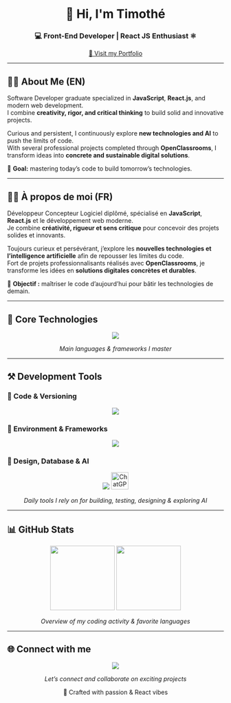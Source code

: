 <!-- Banner / Introduction -->
<h1 align="center">👋 Hi, I'm Timothé</h1>
<h3 align="center">💻 Front-End Developer | React JS Enthusiast ⚛️</h3>

<p align="center">
  <a href="https://timothegonin.github.io/portfolio/" target="_blank">
    🔗 Visit my Portfolio
  </a>
</p>

---

## 👨‍💻 About Me (EN)

Software Developer graduate specialized in **JavaScript**, **React.js**, and modern web development.  
I combine **creativity, rigor, and critical thinking** to build solid and innovative projects.  

Curious and persistent, I continuously explore **new technologies and AI** to push the limits of code.  
With several professional projects completed through **OpenClassrooms**, I transform ideas into **concrete and sustainable digital solutions**.  

🎯 **Goal:** mastering today’s code to build tomorrow’s technologies.  

---

## 👨‍💻 À propos de moi (FR)

Développeur Concepteur Logiciel diplômé, spécialisé en **JavaScript**, **React.js** et le développement web moderne.  
Je combine **créativité, rigueur et sens critique** pour concevoir des projets solides et innovants.  

Toujours curieux et persévérant, j’explore les **nouvelles technologies et l’intelligence artificielle** afin de repousser les limites du code.  
Fort de projets professionnalisants réalisés avec **OpenClassrooms**, je transforme les idées en **solutions digitales concrètes et durables**.  

🎯 **Objectif :** maîtriser le code d’aujourd’hui pour bâtir les technologies de demain.  

---

## 🧩 Core Technologies
<p align="center">
  <a href="https://skillicons.dev">
    <img src="https://skillicons.dev/icons?i=js,ts,react,redux,html,css,sass,jest,express" />
  </a>
</p>
<p align="center"><i>Main languages & frameworks I master</i></p>

---

## ⚒️ Development Tools

### 🔹 Code & Versioning
<p align="center">
  <img src="https://skillicons.dev/icons?i=vscode,git" />
</p>

### 🔹 Environment & Frameworks
<p align="center">
  <img src="https://skillicons.dev/icons?i=nodejs,npm,yarn,tailwind,bootstrap" />
</p>

### 🔹 Design, Database & AI
<p align="center">
  <img src="https://skillicons.dev/icons?i=figma,mongodb,postman" />
  <img src="https://raw.githubusercontent.com/simple-icons/simple-icons/develop/icons/openai.svg" width="40" height="40" alt="ChatGPT"/>
</p>

<p align="center"><i>Daily tools I rely on for building, testing, designing & exploring AI</i></p>

---

## 📊 GitHub Stats
<p align="center">
  <img src="https://github-readme-stats.vercel.app/api/top-langs?username=timothegonin&show_icons=true&locale=en&layout=compact&theme=tokyonight" height="150"/>
  <img src="https://github-readme-stats.vercel.app/api?username=timothegonin&show_icons=true&locale=en&theme=tokyonight" height="150"/>
</p>
<p align="center"><i>Overview of my coding activity & favorite languages</i></p>

---

## 🌐 Connect with me
<p align="center">
  <a href="https://linkedin.com/in/timothegonin" target="_blank">
    <img src="https://skillicons.dev/icons?i=linkedin" />
  </a>
</p>
<p align="center"><i>Let’s connect and collaborate on exciting projects</i></p>

<!-- Footer -->
<p align="center">
  🚀 Crafted with passion & React vibes
</p>
